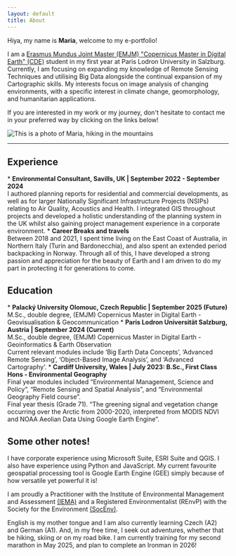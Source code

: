 ```yaml
---
layout: default
title: About
---
```


<div class="about-container">
    <div class="about-text">
       
Hiya, my name is <strong>Maria</strong>, welcome to my e-portfolio! <p>I am a <a href="https://master-cde.eu/" rel="external nofollow noopener" target="_blank">Erasmus Mundus Joint Master (EMJM) "Copernicus Master in Digital Earth" (CDE)</a> student in my first year at Paris Lodron University in Salzburg. Currently, I am focusing on expanding my knowledge of Remote Sensing Techniques and utilising Big Data alongside the continual expansion of my Cartographic skills. My  interests focus on image analysis of changing environments, with a specific interest in  climate change, geomorphology, and humanitarian applications. </p>
<p>If you are interested in my work or my journey, don't hesitate to contact me in your preferred way by clicking on the links below! </p>
    </div>
     <img src="{{ "/assets/about/maria.jpg" | relative_url }}" alt=" This is a photo of Maria, hiking in the mountains" class="about-image">
</div>

<!-- Icons Section -->
<div class="contact-icons">
    <a href="https://www.linkedin.com/in/maria-fedy/" target="_blank" aria-label="LinkedIn">
        <i class="fab fa-linkedin"></i>
    </a>
    <a href="mailto:maria.fedyszyn@stud.plus.ac.at" aria-label="Email">
        <i class="fas fa-envelope"></i>
    </a>
</div>

<hr class="section-divider">

<h2>Experience</h2>
* <strong>Environmental Consultant, Savills, UK | September 2022 - September 2024 </strong>
<br>I authored planning reports for residential and commercial developments, as well as for larger Nationally Significant Infrastructure Projects (NSIPs) relating to Air Quality, Acoustics and Health. I integrated GIS throughout projects and developed a holistic understanding of the planning system in the UK whilst also gaining project management experience in a corporate environment.
* <strong>Career Breaks and travels</strong>
<br> Between 2018 and 2021, I spent time living on the East Coast of Australia, in Northern Italy (Turin and Bardonecchia), and also spent an extended period backpacking in Norway. Through all of this, I have developed a strong passion and appreciation for the beauty of Earth and I am driven to do my part in protecting it for generations to come.

<h2>Education</h2>
* <strong>Palacký University Olomouc, Czech Republic | September 2025 (Future)</strong>
<br>M.Sc., double degree, (EMJM) Copernicus Master in Digital Earth - Geovisualisation & Geocommunication
* <strong>Paris Lodron Universität Salzburg, Austria | September 2024 (Current)</strong>
<br>M.Sc., double degree, (EMJM) Copernicus Master in Digital Earth - Geoinformatics & Earth Observation
<br>Current relevant modules include ‘Big Earth Data Concepts’, ‘Advanced Remote Sensing’, ‘Object-Based Image Analysis’, and ‘Advanced Cartography’.
* <strong>Cardiff University, Wales | July 2023: B.Sc., First Class Hons - Environmental Geography</strong>
<br>Final year modules included “Environmental Management, Science and Policy”, “Remote Sensing and Spatial Analysis”, and “Environmental Geography Field course”.
<br>Final year thesis (Grade 71). “The greening signal and vegetation change occurring over the Arctic from 2000-2020, interpreted from MODIS NDVI and NOAA Aeolian Data Using Google Earth Engine”. 


<h2>Some other notes!</h2>
<p>I have corporate experience using Microsoft Suite, ESRI Suite and QGIS. I also have experience using Python and JavaScript. My current favourite geospatial processing tool is Google Earth Engine (GEE) simply because of how versatile yet powerful it is! </p>  
<p> I am proudly a Practitioner with the Institute of Environmental Management and Assessment <a href="https://www.iema.net/" rel="external nofollow noopener" target="_blank">(IEMA)</a> and a Registered Environmentalist (REnvP) with the Society for the Environment <a href="https://socenv.org.uk/" rel="external nofollow noopener" target="_blank">(SocEnv)</a>.</p> 
<p>English is my mother tongue and I am also currently learning Czech (A2) and German (A1). And, in my free time, I seek out adventures, whether that be hiking, skiing or on my road bike. I am currently training for my second marathon in May 2025, and plan to complete an Ironman in 2026!</p> 
